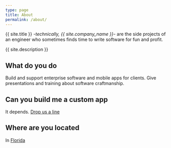 ```yaml
---
type: page
title: About  
permalink: /about/
---
```


{{ site.title }} _-technically, {{ site.company_name }}-_ are the side projects of an engineer who sometimes finds time to write software for fun and profit.  

{{ site.description }}

## What do you do  

Build and support enterprise software and mobile apps for clients. Give presentations and training about software craftmanship.  

## Can you build me a custom app  

It depends. [Drop us a line](/contact/)  

## Where are you located  

In [Florida](https://www.google.com/maps/place/Florida/@27.3031142,-92.8234278,5z/data=!3m1!4b1!4m5!3m4!1s0x88c1766591562abf:0xf72e13d35bc74ed0!8m2!3d27.6648274!4d-81.5157535)  
